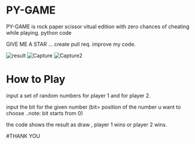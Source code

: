 

# PY-GAME
PY-GAME is rock paper scissor vitual edition with zero chances of cheating while playing.
python code



GIVE ME A STAR ...
create pull req. improve my code.



![result](https://user-images.githubusercontent.com/73294479/113382789-0271e080-93a0-11eb-9d7e-2890f045361f.PNG)
![Capture](https://user-images.githubusercontent.com/73294479/113382856-2c2b0780-93a0-11eb-9ba5-158ea2e59ceb.PNG)
![Capture2](https://user-images.githubusercontent.com/73294479/113383336-56c99000-93a1-11eb-8495-284b1733311a.PNG)




# How to Play
input a set of random numbers for player 1 and for player 2.

input the bit for the given number (bit= position of the number u want  to choose ..note: bit starts from 0)

the code shows the result as draw , player 1 wins or player 2 wins.


#THANK YOU


